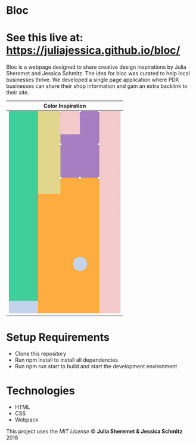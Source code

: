 # Bloc

# See this live at: https://juliajessica.github.io/bloc/

Bloc is a webpage designed to share creative design inspirations by Julia Sheremet and Jessica Schmitz. The idea for bloc was curated to help local businesses thrive. We developed a single page application where PDX businesses can share their shop information and gain an extra backlink to their site.  

| Color Inspiration |
| ------------- |
| ![Color Screenshot](src/images/color-inspo.png) |

# Setup Requirements
* Clone this repository
* Run npm install to install all dependencies
* Run npm run start to build and start the development environment

# Technologies
* HTML
* CSS
* Webpack

This project uses the _MIT License_
&copy; **Julia Sheremet & Jessica Schmitz** 2018
